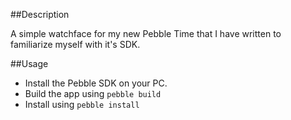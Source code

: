 ##Description

A simple watchface for my new Pebble Time that I have written to familiarize myself with it's SDK.

##Usage
- Install the Pebble SDK on your PC.
- Build the app using `pebble build`
- Install using `pebble install`